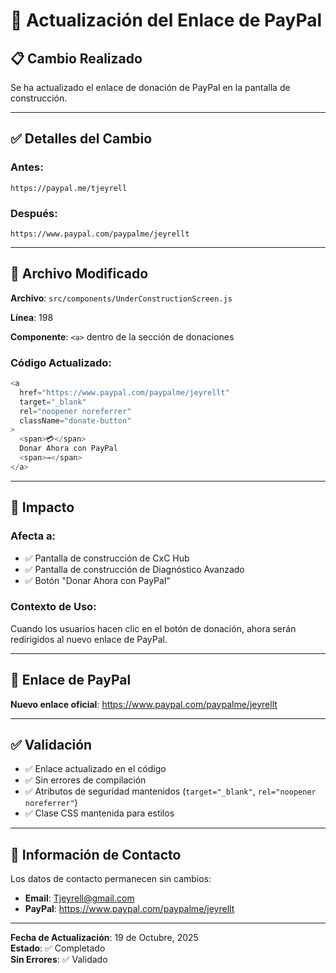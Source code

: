 # 🔄 Actualización del Enlace de PayPal

## 📋 Cambio Realizado

Se ha actualizado el enlace de donación de PayPal en la pantalla de construcción.

---

## ✅ Detalles del Cambio

### Antes:
```
https://paypal.me/tjeyrell
```

### Después:
```
https://www.paypal.com/paypalme/jeyrellt
```

---

## 📁 Archivo Modificado

**Archivo**: `src/components/UnderConstructionScreen.js`

**Línea**: 198

**Componente**: `<a>` dentro de la sección de donaciones

### Código Actualizado:
```javascript
<a 
  href="https://www.paypal.com/paypalme/jeyrellt" 
  target="_blank" 
  rel="noopener noreferrer"
  className="donate-button"
>
  <span>💳</span>
  Donar Ahora con PayPal
  <span>→</span>
</a>
```

---

## 🎯 Impacto

### Afecta a:
- ✅ Pantalla de construcción de CxC Hub
- ✅ Pantalla de construcción de Diagnóstico Avanzado
- ✅ Botón "Donar Ahora con PayPal"

### Contexto de Uso:
Cuando los usuarios hacen clic en el botón de donación, ahora serán redirigidos al nuevo enlace de PayPal.

---

## 🔗 Enlace de PayPal

**Nuevo enlace oficial**: https://www.paypal.com/paypalme/jeyrellt

---

## ✅ Validación

- ✅ Enlace actualizado en el código
- ✅ Sin errores de compilación
- ✅ Atributos de seguridad mantenidos (`target="_blank"`, `rel="noopener noreferrer"`)
- ✅ Clase CSS mantenida para estilos

---

## 📧 Información de Contacto

Los datos de contacto permanecen sin cambios:
- **Email**: Tjeyrell@gmail.com
- **PayPal**: https://www.paypal.com/paypalme/jeyrellt

---

**Fecha de Actualización**: 19 de Octubre, 2025  
**Estado**: ✅ Completado  
**Sin Errores**: ✅ Validado
